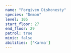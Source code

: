 ```yaml
---
name: "Forgiven Dishonesty"
species: "Demon"
level: 105
start_floor: 27
end_floor: 29
patrol: true
mimic: false
abilities: ['Karma']
---
```

